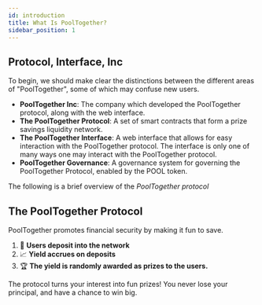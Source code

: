 ```yaml
---
id: introduction
title: What Is PoolTogether?
sidebar_position: 1
---
```


## Protocol, Interface, Inc

To begin, we should make clear the distinctions between the different areas of "PoolTogether", some of which may confuse new users.

- **PoolTogether Inc**: The company which developed the PoolTogether protocol, along with the web interface.
- **The PoolTogether Protocol**: A set of smart contracts that form a prize savings liquidity network.
- **The PoolTogether Interface**: A web interface that allows for easy interaction with the PoolTogether protocol. The interface is only one of many ways one may interact with the PoolTogether protocol.
- **PoolTogether Governance**: A governance system for governing the PoolTogether Protocol, enabled by the POOL token.

The following is a brief overview of the _PoolTogether protocol_

## The PoolTogether Protocol

PoolTogether promotes financial security by making it fun to save.

1. 🏦 **Users deposit into the network**
2. 📈 **Yield accrues on deposits**
3. 🏆 **The yield is randomly awarded as prizes to the users.**

The protocol turns your interest into fun prizes!  You never lose your principal, and have a chance to win big.
